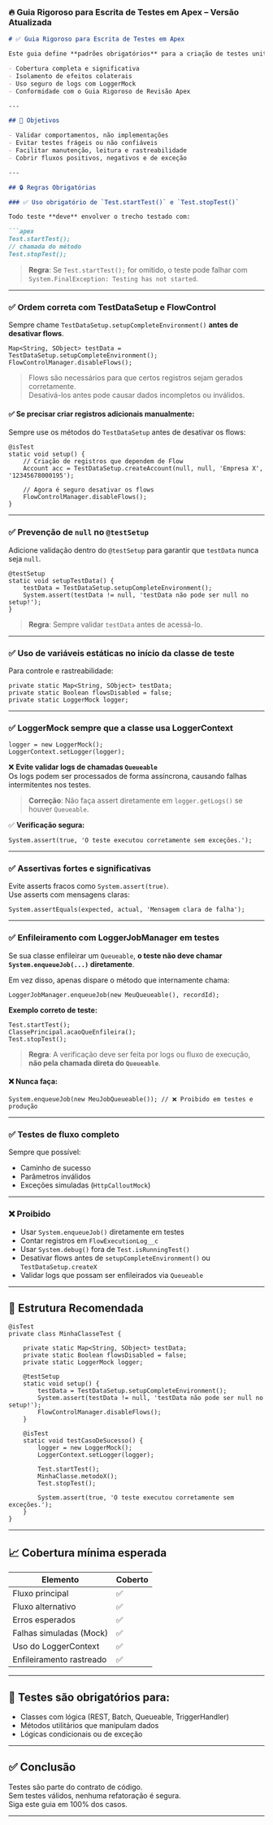 ### 🔥 **Guia Rigoroso para Escrita de Testes em Apex – Versão Atualizada**  

```markdown
# ✅ Guia Rigoroso para Escrita de Testes em Apex

Este guia define **padrões obrigatórios** para a criação de testes unitários em Apex, garantindo:

- Cobertura completa e significativa  
- Isolamento de efeitos colaterais  
- Uso seguro de logs com LoggerMock  
- Conformidade com o Guia Rigoroso de Revisão Apex  

---

## 📌 Objetivos

- Validar comportamentos, não implementações  
- Evitar testes frágeis ou não confiáveis  
- Facilitar manutenção, leitura e rastreabilidade  
- Cobrir fluxos positivos, negativos e de exceção  

---

## 🔒 Regras Obrigatórias

### ✅ Uso obrigatório de `Test.startTest()` e `Test.stopTest()`

Todo teste **deve** envolver o trecho testado com:

```apex
Test.startTest();
// chamada do método
Test.stopTest();
```

> **Regra**: Se `Test.startTest();` for omitido, o teste pode falhar com `System.FinalException: Testing has not started`.

---

### ✅ Ordem correta com TestDataSetup e FlowControl

Sempre chame `TestDataSetup.setupCompleteEnvironment()` **antes de desativar flows**.

```apex
Map<String, SObject> testData = TestDataSetup.setupCompleteEnvironment();
FlowControlManager.disableFlows();
```

> Flows são necessários para que certos registros sejam gerados corretamente.  
> Desativá-los antes pode causar dados incompletos ou inválidos.

#### ✅ Se precisar criar registros adicionais manualmente:

Sempre use os métodos do `TestDataSetup` antes de desativar os flows:

```apex
@isTest
static void setup() {
    // Criação de registros que dependem de Flow
    Account acc = TestDataSetup.createAccount(null, null, 'Empresa X', '12345678000195');

    // Agora é seguro desativar os flows
    FlowControlManager.disableFlows();
}
```

---

### ✅ Prevenção de `null` no `@testSetup`

Adicione validação dentro do `@testSetup` para garantir que `testData` nunca seja `null`.

```apex
@testSetup
static void setupTestData() {
    testData = TestDataSetup.setupCompleteEnvironment();
    System.assert(testData != null, 'testData não pode ser null no setup!');
}
```

> **Regra**: Sempre validar `testData` antes de acessá-lo.

---

### ✅ Uso de variáveis estáticas no início da classe de teste

Para controle e rastreabilidade:

```apex
private static Map<String, SObject> testData;
private static Boolean flowsDisabled = false;
private static LoggerMock logger;
```

---

### ✅ LoggerMock sempre que a classe usa LoggerContext

```apex
logger = new LoggerMock();
LoggerContext.setLogger(logger);
```

❌ **Evite validar logs de chamadas `Queueable`**  
Os logs podem ser processados de forma assíncrona, causando falhas intermitentes nos testes.

> **Correção**: Não faça assert diretamente em `logger.getLogs()` se houver `Queueable`.

✅ **Verificação segura:**
```apex
System.assert(true, 'O teste executou corretamente sem exceções.');
```

---

### ✅ Assertivas fortes e significativas

Evite asserts fracos como `System.assert(true)`.  
Use asserts com mensagens claras:

```apex
System.assertEquals(expected, actual, 'Mensagem clara de falha');
```

---

### ✅ Enfileiramento com LoggerJobManager em testes

Se sua classe enfileirar um `Queueable`, **o teste não deve chamar `System.enqueueJob(...)` diretamente**.

Em vez disso, apenas dispare o método que internamente chama:

```apex
LoggerJobManager.enqueueJob(new MeuQueueable(), recordId);
```

**Exemplo correto de teste:**

```apex
Test.startTest();
ClassePrincipal.acaoQueEnfileira();
Test.stopTest();
```

> **Regra**: A verificação deve ser feita por logs ou fluxo de execução, **não pela chamada direta do `Queueable`**.

#### ❌ Nunca faça:

```apex
System.enqueueJob(new MeuJobQueueable()); // ❌ Proibido em testes e produção
```

---

### ✅ Testes de fluxo completo

Sempre que possível:

- Caminho de sucesso  
- Parâmetros inválidos  
- Exceções simuladas (`HttpCalloutMock`)  

---

### ❌ Proibido

- Usar `System.enqueueJob()` diretamente em testes  
- Contar registros em `FlowExecutionLog__c`  
- Usar `System.debug()` fora de `Test.isRunningTest()`  
- Desativar flows antes de `setupCompleteEnvironment()` ou `TestDataSetup.createX`  
- Validar logs que possam ser enfileirados via `Queueable`  

---

## 🧪 Estrutura Recomendada

```apex
@isTest
private class MinhaClasseTest {

    private static Map<String, SObject> testData;
    private static Boolean flowsDisabled = false;
    private static LoggerMock logger;

    @testSetup
    static void setup() {
        testData = TestDataSetup.setupCompleteEnvironment();
        System.assert(testData != null, 'testData não pode ser null no setup!');
        FlowControlManager.disableFlows();
    }

    @isTest
    static void testCasoDeSucesso() {
        logger = new LoggerMock();
        LoggerContext.setLogger(logger);

        Test.startTest();
        MinhaClasse.metodoX();
        Test.stopTest();

        System.assert(true, 'O teste executou corretamente sem exceções.');
    }
}
```

---

## 📈 Cobertura mínima esperada

| Elemento                  | Coberto |
|---------------------------|---------|
| Fluxo principal           | ✅      |
| Fluxo alternativo         | ✅      |
| Erros esperados           | ✅      |
| Falhas simuladas (Mock)   | ✅      |
| Uso do LoggerContext      | ✅      |
| Enfileiramento rastreado  | ✅      |

---

## 🔁 Testes são obrigatórios para:

- Classes com lógica (REST, Batch, Queueable, TriggerHandler)  
- Métodos utilitários que manipulam dados  
- Lógicas condicionais ou de exceção  

---

## ✅ Conclusão

Testes são parte do contrato de código.  
Sem testes válidos, nenhuma refatoração é segura.  
Siga este guia em 100% dos casos.

---
